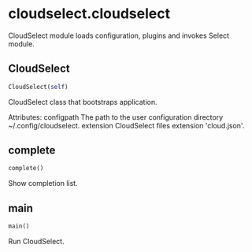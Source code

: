 <h1 id="cloudselect.cloudselect">cloudselect.cloudselect</h1>

CloudSelect module loads configuration, plugins and invokes Select module.
<h2 id="cloudselect.cloudselect.CloudSelect">CloudSelect</h2>

```python
CloudSelect(self)
```
CloudSelect class that bootstraps application.

Attributes:
configpath     The path to the user configuration directory ~/.config/cloudselect.
extension      CloudSelect files extension 'cloud.json'.

<h2 id="cloudselect.cloudselect.complete">complete</h2>

```python
complete()
```
Show completion list.
<h2 id="cloudselect.cloudselect.main">main</h2>

```python
main()
```
Run CloudSelect.
